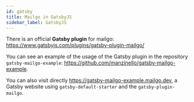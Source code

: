 ```yaml
---
id: gatsby
title: Mailgo in GatsbyJS
sidebar_label: GatsbyJS
---
```


There is an official <strong>Gatsby plugin</strong> for mailgo: https://www.gatsbyjs.com/plugins/gatsby-plugin-mailgo/

You can see an example of the usage of the Gatsby plugin in the repository `gatsby-mailgo-example`: https://github.com/manzinello/gatsby-mailgo-example.

You can also visit directly https://gatsby-mailgo-example.mailgo.dev, a Gatsby website using `gatsby-default-starter` and the `gatsby-plugin-mailgo`.
